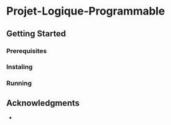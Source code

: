 # Projet-Logique-Programmable



## Getting Started



### Prerequisites



### Instaling



### Running


## Acknowledgments
* 
